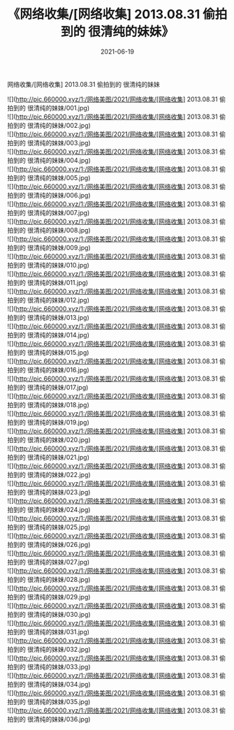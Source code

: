 ﻿---
layout: post
title:  《网络收集/[网络收集] 2013.08.31 偷拍到的 很清纯的妹妹》
date:   2021-06-19
img: http://pic.660000.xyz/1:/网络美图/2021/网络收集/[网络收集] 2013.08.31 偷拍到的 很清纯的妹妹/000.jpg
categories: [美女, 清纯, 唯美]
---

网络收集/[网络收集] 2013.08.31 偷拍到的 很清纯的妹妹

 ![](http://pic.660000.xyz/1:/网络美图/2021/网络收集/[网络收集] 2013.08.31 偷拍到的 很清纯的妹妹/001.jpg) <br>![](http://pic.660000.xyz/1:/网络美图/2021/网络收集/[网络收集] 2013.08.31 偷拍到的 很清纯的妹妹/002.jpg) <br>![](http://pic.660000.xyz/1:/网络美图/2021/网络收集/[网络收集] 2013.08.31 偷拍到的 很清纯的妹妹/003.jpg) <br>![](http://pic.660000.xyz/1:/网络美图/2021/网络收集/[网络收集] 2013.08.31 偷拍到的 很清纯的妹妹/004.jpg) <br>![](http://pic.660000.xyz/1:/网络美图/2021/网络收集/[网络收集] 2013.08.31 偷拍到的 很清纯的妹妹/005.jpg) <br>![](http://pic.660000.xyz/1:/网络美图/2021/网络收集/[网络收集] 2013.08.31 偷拍到的 很清纯的妹妹/006.jpg) <br>![](http://pic.660000.xyz/1:/网络美图/2021/网络收集/[网络收集] 2013.08.31 偷拍到的 很清纯的妹妹/007.jpg) <br>![](http://pic.660000.xyz/1:/网络美图/2021/网络收集/[网络收集] 2013.08.31 偷拍到的 很清纯的妹妹/008.jpg) <br>![](http://pic.660000.xyz/1:/网络美图/2021/网络收集/[网络收集] 2013.08.31 偷拍到的 很清纯的妹妹/009.jpg) <br>![](http://pic.660000.xyz/1:/网络美图/2021/网络收集/[网络收集] 2013.08.31 偷拍到的 很清纯的妹妹/010.jpg) <br>![](http://pic.660000.xyz/1:/网络美图/2021/网络收集/[网络收集] 2013.08.31 偷拍到的 很清纯的妹妹/011.jpg) <br>![](http://pic.660000.xyz/1:/网络美图/2021/网络收集/[网络收集] 2013.08.31 偷拍到的 很清纯的妹妹/012.jpg) <br>![](http://pic.660000.xyz/1:/网络美图/2021/网络收集/[网络收集] 2013.08.31 偷拍到的 很清纯的妹妹/013.jpg) <br>![](http://pic.660000.xyz/1:/网络美图/2021/网络收集/[网络收集] 2013.08.31 偷拍到的 很清纯的妹妹/014.jpg) <br>![](http://pic.660000.xyz/1:/网络美图/2021/网络收集/[网络收集] 2013.08.31 偷拍到的 很清纯的妹妹/015.jpg) <br>![](http://pic.660000.xyz/1:/网络美图/2021/网络收集/[网络收集] 2013.08.31 偷拍到的 很清纯的妹妹/016.jpg) <br>![](http://pic.660000.xyz/1:/网络美图/2021/网络收集/[网络收集] 2013.08.31 偷拍到的 很清纯的妹妹/017.jpg) <br>![](http://pic.660000.xyz/1:/网络美图/2021/网络收集/[网络收集] 2013.08.31 偷拍到的 很清纯的妹妹/018.jpg) <br>![](http://pic.660000.xyz/1:/网络美图/2021/网络收集/[网络收集] 2013.08.31 偷拍到的 很清纯的妹妹/019.jpg) <br>![](http://pic.660000.xyz/1:/网络美图/2021/网络收集/[网络收集] 2013.08.31 偷拍到的 很清纯的妹妹/020.jpg) <br>![](http://pic.660000.xyz/1:/网络美图/2021/网络收集/[网络收集] 2013.08.31 偷拍到的 很清纯的妹妹/021.jpg) <br>![](http://pic.660000.xyz/1:/网络美图/2021/网络收集/[网络收集] 2013.08.31 偷拍到的 很清纯的妹妹/022.jpg) <br>![](http://pic.660000.xyz/1:/网络美图/2021/网络收集/[网络收集] 2013.08.31 偷拍到的 很清纯的妹妹/023.jpg) <br>![](http://pic.660000.xyz/1:/网络美图/2021/网络收集/[网络收集] 2013.08.31 偷拍到的 很清纯的妹妹/024.jpg) <br>![](http://pic.660000.xyz/1:/网络美图/2021/网络收集/[网络收集] 2013.08.31 偷拍到的 很清纯的妹妹/025.jpg) <br>![](http://pic.660000.xyz/1:/网络美图/2021/网络收集/[网络收集] 2013.08.31 偷拍到的 很清纯的妹妹/026.jpg) <br>![](http://pic.660000.xyz/1:/网络美图/2021/网络收集/[网络收集] 2013.08.31 偷拍到的 很清纯的妹妹/027.jpg) <br>![](http://pic.660000.xyz/1:/网络美图/2021/网络收集/[网络收集] 2013.08.31 偷拍到的 很清纯的妹妹/028.jpg) <br>![](http://pic.660000.xyz/1:/网络美图/2021/网络收集/[网络收集] 2013.08.31 偷拍到的 很清纯的妹妹/029.jpg) <br>![](http://pic.660000.xyz/1:/网络美图/2021/网络收集/[网络收集] 2013.08.31 偷拍到的 很清纯的妹妹/030.jpg) <br>![](http://pic.660000.xyz/1:/网络美图/2021/网络收集/[网络收集] 2013.08.31 偷拍到的 很清纯的妹妹/031.jpg) <br>![](http://pic.660000.xyz/1:/网络美图/2021/网络收集/[网络收集] 2013.08.31 偷拍到的 很清纯的妹妹/032.jpg) <br>![](http://pic.660000.xyz/1:/网络美图/2021/网络收集/[网络收集] 2013.08.31 偷拍到的 很清纯的妹妹/033.jpg) <br>![](http://pic.660000.xyz/1:/网络美图/2021/网络收集/[网络收集] 2013.08.31 偷拍到的 很清纯的妹妹/034.jpg) <br>![](http://pic.660000.xyz/1:/网络美图/2021/网络收集/[网络收集] 2013.08.31 偷拍到的 很清纯的妹妹/035.jpg) <br>![](http://pic.660000.xyz/1:/网络美图/2021/网络收集/[网络收集] 2013.08.31 偷拍到的 很清纯的妹妹/036.jpg) <br>